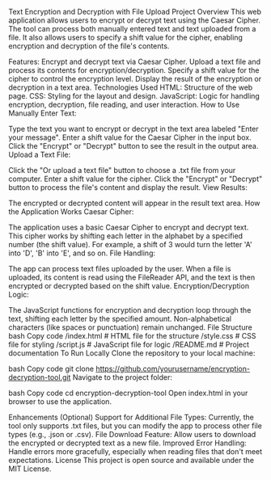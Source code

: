 Text Encryption and Decryption with File Upload
Project Overview
This web application allows users to encrypt or decrypt text using the Caesar Cipher. The tool can process both manually entered text and text uploaded from a file. It also allows users to specify a shift value for the cipher, enabling encryption and decryption of the file's contents.

Features:
Encrypt and decrypt text via Caesar Cipher.
Upload a text file and process its contents for encryption/decryption.
Specify a shift value for the cipher to control the encryption level.
Display the result of the encryption or decryption in a text area.
Technologies Used
HTML: Structure of the web page.
CSS: Styling for the layout and design.
JavaScript: Logic for handling encryption, decryption, file reading, and user interaction.
How to Use
Manually Enter Text:

Type the text you want to encrypt or decrypt in the text area labeled "Enter your message".
Enter a shift value for the Caesar Cipher in the input box.
Click the "Encrypt" or "Decrypt" button to see the result in the output area.
Upload a Text File:

Click the "Or upload a text file" button to choose a .txt file from your computer.
Enter a shift value for the cipher.
Click the "Encrypt" or "Decrypt" button to process the file's content and display the result.
View Results:

The encrypted or decrypted content will appear in the result text area.
How the Application Works
Caesar Cipher:

The application uses a basic Caesar Cipher to encrypt and decrypt text. This cipher works by shifting each letter in the alphabet by a specified number (the shift value).
For example, a shift of 3 would turn the letter 'A' into 'D', 'B' into 'E', and so on.
File Handling:

The app can process text files uploaded by the user. When a file is uploaded, its content is read using the FileReader API, and the text is then encrypted or decrypted based on the shift value.
Encryption/Decryption Logic:

The JavaScript functions for encryption and decryption loop through the text, shifting each letter by the specified amount. Non-alphabetical characters (like spaces or punctuation) remain unchanged.
File Structure
bash
Copy code
/index.html          # HTML file for the structure
/style.css           # CSS file for styling
/script.js           # JavaScript file for logic
/README.md           # Project documentation
To Run Locally
Clone the repository to your local machine:

bash
Copy code
git clone https://github.com/yourusername/encryption-decryption-tool.git
Navigate to the project folder:

bash
Copy code
cd encryption-decryption-tool
Open index.html in your browser to use the application.

Enhancements (Optional)
Support for Additional File Types: Currently, the tool only supports .txt files, but you can modify the app to process other file types (e.g., .json or .csv).
File Download Feature: Allow users to download the encrypted or decrypted text as a new file.
Improved Error Handling: Handle errors more gracefully, especially when reading files that don't meet expectations.
License
This project is open source and available under the MIT License.

